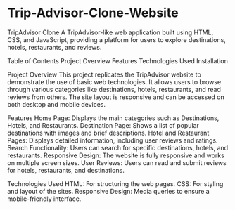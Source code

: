 # Trip-Advisor-Clone-Website
TripAdvisor Clone
A TripAdvisor-like web application built using HTML, CSS, and JavaScript, providing a platform for users to explore destinations, hotels, restaurants, and reviews.

Table of Contents
Project Overview
Features
Technologies Used
Installation

Project Overview
This project replicates the TripAdvisor website to demonstrate the use of basic web technologies. It allows users to browse through various categories like destinations, hotels, restaurants, and read reviews from others. The site layout is responsive and can be accessed on both desktop and mobile devices.

Features
Home Page: Displays the main categories such as Destinations, Hotels, and Restaurants.
Destination Page: Shows a list of popular destinations with images and brief descriptions.
Hotel and Restaurant Pages: Displays detailed information, including user reviews and ratings.
Search Functionality: Users can search for specific destinations, hotels, and restaurants.
Responsive Design: The website is fully responsive and works on multiple screen sizes.
User Reviews: Users can read and submit reviews for hotels, restaurants, and destinations.

Technologies Used
HTML: For structuring the web pages.
CSS: For styling and layout of the sites.
Responsive Design: Media queries to ensure a mobile-friendly interface.
